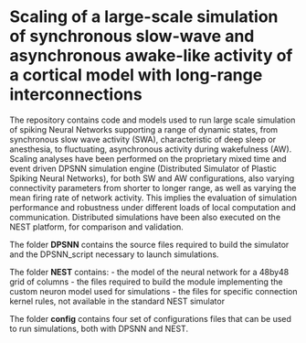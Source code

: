 # Scaling of a large-scale simulation of synchronous slow-wave and asynchronous awake-like activity of a cortical model with long-range interconnections

The repository contains code and models used to run large scale simulation of spiking Neural Networks supporting a range of dynamic states, from synchronous slow wave activity (SWA), characteristic of deep sleep or anesthesia, to fluctuating, asynchronous activity during wakefulness (AW).
Scaling analyses have been performed on the proprietary mixed time and event driven DPSNN simulation engine (Distributed Simulator of Plastic Spiking Neural Networks), for both SW and AW configurations, also varying connectivity parameters from shorter to longer range, as well as varying the mean firing rate of network activity. This implies the evaluation of simulation performance and robustness under different loads of local computation and communication. Distributed simulations have been also executed on the NEST platform, for comparison and validation.

The folder **DPSNN** contains the source files required to build the simulator and the DPSNN_script necessary to launch simulations.

The folder **NEST** contains:
	- the model of the neural network for a 48by48 grid of columns
	- the files required to build the module implementing the custom neuron model used for simulations
	- the files for specific connection kernel rules, not available in the standard NEST simulator

The folder **config** contains four set of configurations files that can be used to run simulations, both with DPSNN and NEST.
